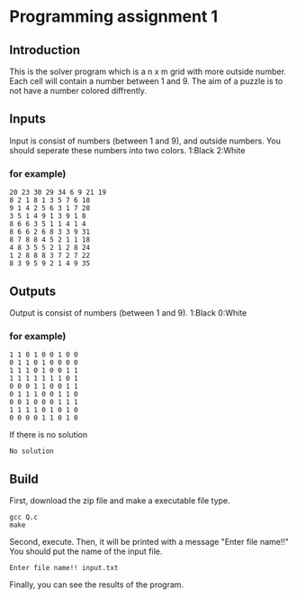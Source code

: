 # Programming assignment 1

## Introduction
This is the solver program which is a n x m grid with more outside number. Each cell will contain a number between 1 and 9. The aim of a puzzle is to not have a number colored diffrently.

## Inputs
Input is consist of numbers (between 1 and 9), and outside numbers. You should seperate these numbers into two colors. 
1:Black
2:White

### for example) 
```
20 23 30 29 34 6 9 21 19
8 2 1 8 1 3 5 7 6 18
9 1 4 2 5 6 3 1 7 28
3 5 1 4 9 1 3 9 1 8
8 6 6 3 5 1 1 4 1 4
8 6 6 2 6 8 3 3 9 31
8 7 8 8 4 5 2 1 1 18
4 8 3 5 5 2 1 2 8 24
1 2 8 8 8 3 7 2 7 22
8 3 9 5 9 2 1 4 9 35
```
## Outputs
Output is consist of numbers (between 1 and 9).
1:Black
0:White

### for example)
```
1 1 0 1 0 0 1 0 0
0 1 1 0 1 0 0 0 0
1 1 1 0 1 0 0 1 1
1 1 1 1 1 1 1 0 1
0 0 0 1 1 0 0 1 1
0 1 1 1 0 0 1 1 0
0 0 1 0 0 0 1 1 1
1 1 1 1 0 1 0 1 0
0 0 0 0 1 1 0 1 0
```
If there is no solution
```
No solution
```
## Build
First, download the zip file and make a executable file type.
```
gcc Q.c
make
```
Second, execute. Then, it will be printed with a message "Enter file name!!"
You should put the name of the input file.
```
Enter file name!! input.txt
```
Finally, you can see the results of the program.
